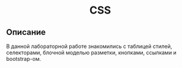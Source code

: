 <h1 align="center">CSS</h1>

## Описание

В данной лабораторной работе знакомились с таблицей стилей, селекторами, блочной моделью разметки, кнопками, ссылками и bootstrap-ом.


